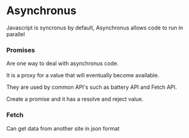 # Asynchronus
Javascript is syncronus by default, Asynchronus allows code to run in parallel
### Promises 
Are one way to deal with asynchronus code. 

It is a proxy for a value that will eventually become available. 

They are used by common API's such as battery API and Fetch API.

Create a promise and it has a resolve and reject value.

### Fetch
Can get data from another site in json format
